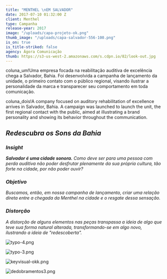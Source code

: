 ```yaml
---
title: "MENTHEL \nEM SALVADOR"
date: 2017-07-10 01:32:00 Z
client: Menthel
type: Campanha
release-year: 2017
image: "/uploads/capa-projeto-ok.png"
thumb_image: "/uploads/capa-salvador-556-100.png"
is_on: true
is_title-striked: false
agency: Ágora Comunicação
thumb: https://s3-us-west-2.amazonaws.com/s.cdpn.io/82/look-out.jpg
---
```


coluna_um!Uma empresa focada na reabilitação auditiva de excelência chega a Salvador, Bahia. Foi desenvolvida a campanha de lançamento da unidade, o primeiro contato com o público regional, visando ilustrar a personalidade da marca e transparecer seu comportamento em toda comunicação.

coluna_dois!A company focused on auditory rehabilitation of excellence arrives in Salvador, Bahia. A campaign was launched to launch the unit, the first regional contact with the public, aimed at illustrating a brand personality and showing its behavior throughout the communication.

## *Redescubra os Sons da Bahia*

<div class="row margin-mobile">
<div class="col-sm-6" markdown="1">

### ***Insight***

***Salvador é uma cidade sonora.** Como deve ser para uma pessoa com perda auditiva não poder desfrutar plenamente da sua própria cultura, tão forte na cidade, por não poder ouvir?*

</div>

<div class="col-sm-6" markdown="1">

### ***Objetivo***

*Buscamos, então, em nossa campanha de lançamento, criar uma relação direta entre a chegada da Menthel na cidade e o resgate dessa sensação.*

</div>

<div class="col-sm-6" markdown="1">

### ***Distorção***

*A distorção de alguns elementos nas peças transpassa a ideia de algo que teve sua forma natural alterada, transformando-se em algo novo, ilustrando a ideia de "redescoberta".* 

</div>

<div class="col-sm-6" markdown="1">

![typo-4.png](/uploads/typo-4.png)
</div>
</div>

![typo-3.png](/uploads/typo-3.png)

![keyvisual-okk.png](/uploads/keyvisual-okk.png)

![dedobramentos3.png](/uploads/dedobramentos3.png)